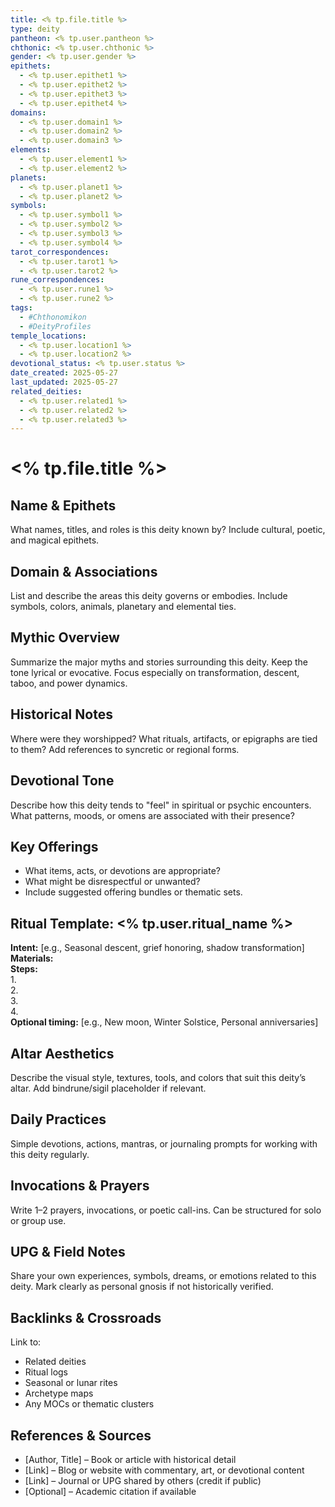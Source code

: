 ```yaml
---
title: <% tp.file.title %>
type: deity
pantheon: <% tp.user.pantheon %>  
chthonic: <% tp.user.chthonic %>  
gender: <% tp.user.gender %>
epithets:
  - <% tp.user.epithet1 %>
  - <% tp.user.epithet2 %>
  - <% tp.user.epithet3 %>
  - <% tp.user.epithet4 %>
domains:
  - <% tp.user.domain1 %>
  - <% tp.user.domain2 %>
  - <% tp.user.domain3 %>
elements:
  - <% tp.user.element1 %>
  - <% tp.user.element2 %>
planets:
  - <% tp.user.planet1 %>
  - <% tp.user.planet2 %>
symbols:
  - <% tp.user.symbol1 %>
  - <% tp.user.symbol2 %>
  - <% tp.user.symbol3 %>
  - <% tp.user.symbol4 %>
tarot_correspondences:
  - <% tp.user.tarot1 %>
  - <% tp.user.tarot2 %>
rune_correspondences:
  - <% tp.user.rune1 %>
  - <% tp.user.rune2 %>
tags:
  - #Chthonomikon
  - #DeityProfiles
temple_locations:
  - <% tp.user.location1 %>
  - <% tp.user.location2 %>
devotional_status: <% tp.user.status %>
date_created: 2025-05-27
last_updated: 2025-05-27
related_deities:
  - <% tp.user.related1 %>
  - <% tp.user.related2 %>
  - <% tp.user.related3 %>
---
```


# <% tp.file.title %>

## Name & Epithets  
What names, titles, and roles is this deity known by? Include cultural, poetic, and magical epithets.

## Domain & Associations  
List and describe the areas this deity governs or embodies. Include symbols, colors, animals, planetary and elemental ties.

## Mythic Overview  
Summarize the major myths and stories surrounding this deity. Keep the tone lyrical or evocative. Focus especially on transformation, descent, taboo, and power dynamics.

## Historical Notes  
Where were they worshipped? What rituals, artifacts, or epigraphs are tied to them? Add references to syncretic or regional forms.

## Devotional Tone  
Describe how this deity tends to "feel" in spiritual or psychic encounters. What patterns, moods, or omens are associated with their presence?

## Key Offerings  
- What items, acts, or devotions are appropriate?
- What might be disrespectful or unwanted?
- Include suggested offering bundles or thematic sets.

## Ritual Template: <% tp.user.ritual_name %>  
**Intent:** [e.g., Seasonal descent, grief honoring, shadow transformation]  
**Materials:**  
**Steps:**  
1.  
2.  
3.  
4.  
**Optional timing:** [e.g., New moon, Winter Solstice, Personal anniversaries]

## Altar Aesthetics  
Describe the visual style, textures, tools, and colors that suit this deity’s altar. Add bindrune/sigil placeholder if relevant.

## Daily Practices  
Simple devotions, actions, mantras, or journaling prompts for working with this deity regularly.

## Invocations & Prayers  
Write 1–2 prayers, invocations, or poetic call-ins. Can be structured for solo or group use.

## UPG & Field Notes  
Share your own experiences, symbols, dreams, or emotions related to this deity. Mark clearly as personal gnosis if not historically verified.

## Backlinks & Crossroads  
Link to:
- Related deities  
- Ritual logs  
- Seasonal or lunar rites  
- Archetype maps  
- Any MOCs or thematic clusters

## References & Sources  
- [Author, Title] – Book or article with historical detail  
- [Link] – Blog or website with commentary, art, or devotional content  
- [Link] – Journal or UPG shared by others (credit if public)  
- [Optional] – Academic citation if available  
